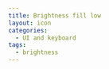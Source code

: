 ```yaml
---
title: Brightness fill low
layout: icon
categories:
  - UI and keyboard
tags:
  - brightness
---
```

